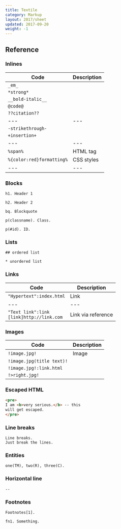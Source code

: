 ```yaml
---
title: Textile
category: Markup
layout: 2017/sheet
updated: 2017-09-20
weight: -1
---
```


## Reference
<!-- {.-three-column} -->

### Inlines

| Code | Description |
| --- | --- |
| `_em_` | |
| `*strong*` | |
| `__bold-italic__` | |
| `@code@` | |
| `??citation??` | |
| --- | --- |
| `-strikethrough-` | |
| `+insertion+` | |
| --- | --- |
| `%span%` | HTML tag |
| `%{color:red}formatting%` | CSS styles |
| --- | --- |

### Blocks

```textile
h1. Header 1
```

```textile
h2. Header 2
```

```textile
bq. Blockquote
```

```textile
p(classname). Class.
```

```textile
p(#id). ID.
```

### Lists

```textile
## ordered list
```

```textile
* unordered list
```

### Links

| Code | Description |
| --- | --- |
| `"Hypertext":index.html` | Link |
| --- | --- |
| `"Text link":link` <br> `[link]http://link.com` | Link via reference |

### Images

| Code | Description |
| --- | --- |
| `!image.jpg!` | Image |
| `!image.jpg(title text)!` | |
| `!image.jpg!:link.html` | |
| `!>right.jpg!` | |

### Escaped HTML

```html
<pre>
I am <b>very serious.</b> -- this
will get escaped.
</pre>
```

### Line breaks

```textile
Line breaks.
Just break the lines.
```

### Entities

```textile
one(TM), two(R), three(C).
```

### Horizontal line

```textile
--
```

### Footnotes

```textile
Footnotes[1].
```

```textile
fn1. Something.
```
